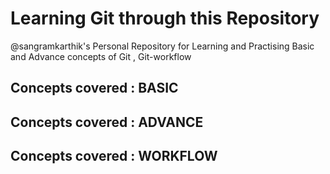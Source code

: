 # Learning Git through this Repository
<p>@sangramkarthik's Personal Repository for Learning and Practising Basic and Advance concepts of Git , Git-workflow</p>

<h2>Concepts covered : <b>BASIC</b></h2>

<h2>Concepts covered : <b>ADVANCE</b></h2>

<h2>Concepts covered : <b>WORKFLOW</b></h2>


